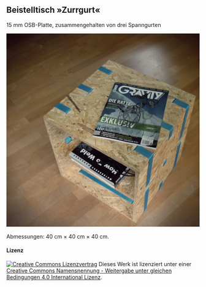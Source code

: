 ## Beistelltisch »Zurrgurt«


15 mm OSB-Platte, zusammengehalten von drei Spanngurten

![Stahlrahmen](fertig_carl_1200.jpg  "Stahlrahmen")

Abmessungen: 40 cm × 40 cm × 40 cm.



#### Lizenz
[![Creative Commons Lizenzvertrag](https://i.creativecommons.org/l/by-sa/4.0/80x15.png  "Creative Commons Lizenzvertrag")](http://creativecommons.org/licenses/by-sa/4.0/)
Dieses Werk ist lizenziert unter einer [Creative Commons Namensnennung - Weitergabe unter gleichen Bedingungen 4.0 International Lizenz](http://creativecommons.org/licenses/by-sa/4.0/).
